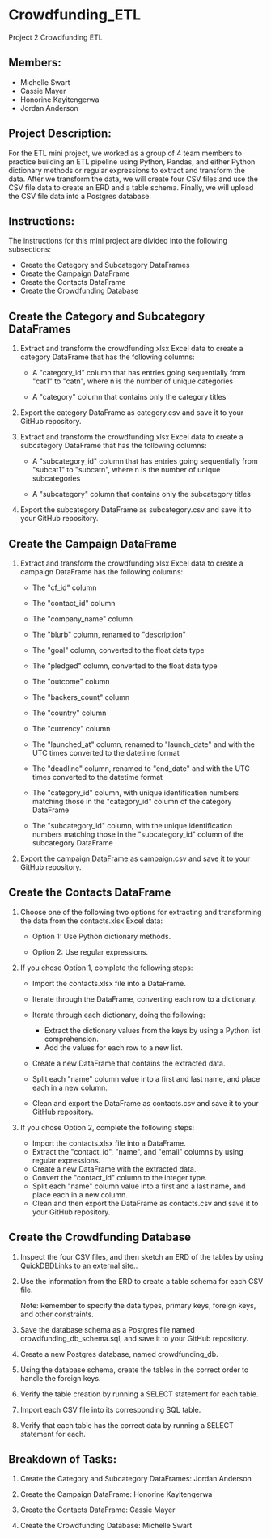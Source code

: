 # Crowdfunding_ETL
Project 2 Crowdfunding ETL

## Members:
- Michelle Swart
- Cassie Mayer
- Honorine Kayitengerwa
- Jordan Anderson

## Project Description:
For the ETL mini project, we worked as a group of 4 team members to practice building an ETL pipeline using Python, Pandas, and either Python dictionary methods or regular expressions to extract and transform the data. After we transform the data, we will create four CSV files and use the CSV file data to create an ERD and a table schema. Finally, we will upload the CSV file data into a Postgres database.

## Instructions:
The instructions for this mini project are divided into the following subsections:

   - Create the Category and Subcategory DataFrames
   - Create the Campaign DataFrame
   - Create the Contacts DataFrame
   - Create the Crowdfunding Database

## Create the Category and Subcategory DataFrames

1. Extract and transform the crowdfunding.xlsx Excel data to create a category DataFrame that has the following columns:

    - A "category_id" column that has entries going sequentially from "cat1" to "catn", where n is the number of unique categories

    - A "category" column that contains only the category titles

2. Export the category DataFrame as category.csv and save it to your GitHub repository.

3. Extract and transform the crowdfunding.xlsx Excel data to create a subcategory DataFrame that has the following columns:

   - A "subcategory_id" column that has entries going sequentially from "subcat1" to "subcatn", where n is the number of unique subcategories

   - A "subcategory" column that contains only the subcategory titles

4. Export the subcategory DataFrame as subcategory.csv and save it to your GitHub repository.


## Create the Campaign DataFrame

1. Extract and transform the crowdfunding.xlsx Excel data to create a campaign DataFrame has the following columns:

      - The "cf_id" column

      - The "contact_id" column

      - The "company_name" column

      - The "blurb" column, renamed to "description"

      - The "goal" column, converted to the float data type

      - The "pledged" column, converted to the float data type

      - The "outcome" column

      - The "backers_count" column

      - The "country" column

      - The "currency" column

      - The "launched_at" column, renamed to "launch_date" and with the UTC times converted to the datetime format

      - The "deadline" column, renamed to "end_date" and with the UTC times converted to the datetime format

     - The "category_id" column, with unique identification numbers matching those in the "category_id" column of the category DataFrame

     - The "subcategory_id" column, with the unique identification numbers matching those in the "subcategory_id" column of the subcategory DataFrame

2. Export the campaign DataFrame as campaign.csv and save it to your GitHub repository.

## Create the Contacts DataFrame

1. Choose one of the following two options for extracting and transforming the data from the contacts.xlsx Excel data:

    - Option 1: Use Python dictionary methods.

    - Option 2: Use regular expressions.

2. If you chose Option 1, complete the following steps:

    - Import the contacts.xlsx file into a DataFrame.
    - Iterate through the DataFrame, converting each row to a dictionary.
    - Iterate through each dictionary, doing the following:
      
      * Extract the dictionary values from the keys by using a Python list comprehension.
      * Add the values for each row to a new list.

    - Create a new DataFrame that contains the extracted data.
    - Split each "name" column value into a first and last name, and place each in a new column.
    - Clean and export the DataFrame as contacts.csv and save it to your GitHub repository.

3. If you chose Option 2, complete the following steps:

     - Import the contacts.xlsx file into a DataFrame.
     - Extract the "contact_id", "name", and "email" columns by using regular expressions.
     - Create a new DataFrame with the extracted data.
     - Convert the "contact_id" column to the integer type.
     - Split each "name" column value into a first and a last name, and place each in a new column.
     - Clean and then export the DataFrame as contacts.csv and save it to your GitHub repository.

## Create the Crowdfunding Database

1. Inspect the four CSV files, and then sketch an ERD of the tables by using QuickDBDLinks to an external site..

2. Use the information from the ERD to create a table schema for each CSV file.

   Note: Remember to specify the data types, primary keys, foreign keys, and other constraints.

3. Save the database schema as a Postgres file named crowdfunding_db_schema.sql, and save it to your GitHub repository.

4. Create a new Postgres database, named crowdfunding_db.

5. Using the database schema, create the tables in the correct order to handle the foreign keys.

6. Verify the table creation by running a SELECT statement for each table.

7. Import each CSV file into its corresponding SQL table.

8. Verify that each table has the correct data by running a SELECT statement for each.

## Breakdown of Tasks:

1. Create the Category and Subcategory DataFrames: Jordan Anderson

2. Create the Campaign DataFrame: Honorine Kayitengerwa

3. Create the Contacts DataFrame: Cassie Mayer

4. Create the Crowdfunding Database: Michelle Swart
